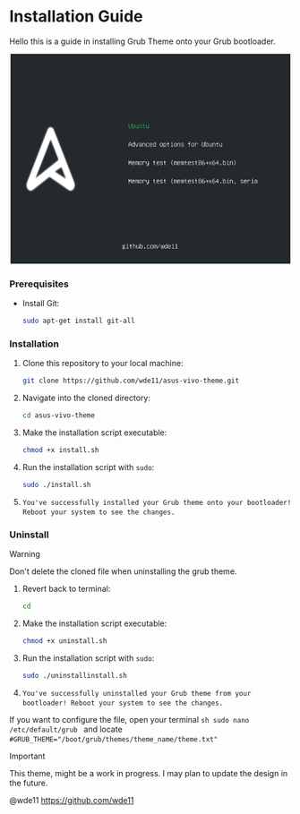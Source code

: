# Installation Guide

Hello this is a guide in installing Grub Theme onto your Grub bootloader.

<p align="center">
  <img src="preview.png" alt="Alt text for image" width="500">
</p>

### Prerequisites

* Install Git:
    ```sh
    sudo apt-get install git-all
    ```

### Installation

1.  Clone this repository to your local machine:
    ```sh
    git clone https://github.com/wde11/asus-vivo-theme.git
    ```

2.  Navigate into the cloned directory:
    ```sh
    cd asus-vivo-theme
    ```

3.  Make the installation script executable:
    ```sh
    chmod +x install.sh
    ```

4.  Run the installation script with `sudo`:
    ```sh
    sudo ./install.sh
    ```

5. ``` You've successfully installed your Grub theme onto your bootloader! Reboot your system to see the changes. ```

### Uninstall

> [!WARNING]
> Don't delete the cloned file when uninstalling the grub theme.

1.  Revert back to terminal:
    ```sh
    cd
    ```

2.  Make the installation script executable:
    ```sh
    chmod +x uninstall.sh
    ```

4.  Run the installation script with `sudo`:
    ```sh
    sudo ./uninstallinstall.sh
    ```

5. ``` You've successfully uninstalled your Grub theme from your bootloader! Reboot your system to see the changes. ```

If you want to configure the file, open your terminal ```sh sudo nano /etc/default/grub ``` and locate ``` #GRUB_THEME="/boot/grub/themes/theme_name/theme.txt" ```

> [!IMPORTANT]
> This theme, might be a work in progress. I may plan to update the design in the future.

@wde11
https://github.com/wde11
